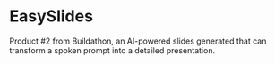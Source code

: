 # EasySlides
Product #2 from Buildathon, an AI-powered slides generated that can transform a spoken prompt into a detailed presentation.
